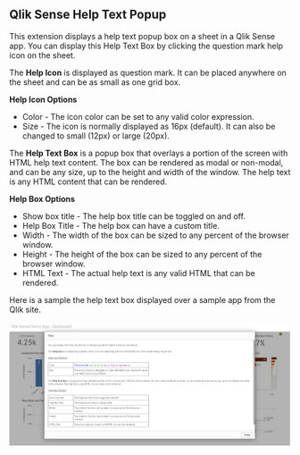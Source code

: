 
## Qlik Sense Help Text Popup ##

This extension displays a help text popup box on a sheet in a Qlik Sense app. You can display this Help Text Box by clicking the question mark help icon on the sheet. 

The **Help Icon** is displayed as question mark. It can be placed anywhere on the sheet and can be as small as one grid box.

__Help Icon Options__
 - Color - The icon color can be set to any valid color expression.
 - Size - The icon is normally displayed as 16px (default). It can also be changed to small (12px) or large (20px).

The **Help Text Box** is a popup box that overlays a portion of the screen with HTML help text content. The box can be rendered as modal or non-modal, and can be any size, up to the height and width of the window. The help text is any HTML content that can be rendered.

__Help Box Options__

 - Show box title - The help box title can be toggled on and off.
 - Help Box Title - The help box can have a custom title.
 - Width - The width of the box can be sized to any percent of the browser window.
 - Height - The height of the box can be sized to any percent of the browser window.
 - HTML Text - The actual help text is any valid HTML that can be rendered.

Here is a sample the help text box displayed over a sample app from the Qlik site.

![](/Help-Text-Popup.PNG)
